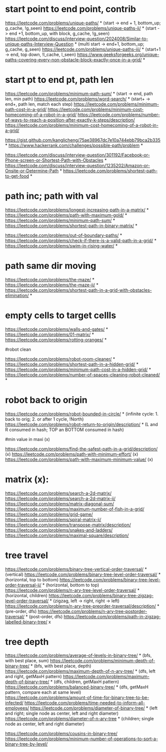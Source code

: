 # start point to end point, contrib

https://leetcode.com/problems/unique-paths/ * (start -> end + 1, bottom_up; g_cache, !g_seen)
https://leetcode.com/problems/unique-paths-ii/ * (start -> end +1, bottom_up, with block, g_cache, !g_seen)
https://leetcode.com/discuss/interview-question/2024008/Similar-to-unique-paths-Interview-Question * (multi start -> end+1, bottom_up; g_cache, g_seen)
https://leetcode.com/problems/unique-paths-iii/ * (start+1 -> end, top down, !l_cache, l_seen)
https://www.geeksforgeeks.org/unique-paths-covering-every-non-obstacle-block-exactly-once-in-a-grid/ *

# start pt to end pt, path len 
https://leetcode.com/problems/minimum-path-sum/ * (start -> end, path len, min path)
https://leetcode.com/problems/word-search/ * (start+ -> end+, path len, match each step)
https://leetcode.com/problems/minimum-path-cost-in-a-grid/
https://leetcode.com/problems/minimum-cost-homecoming-of-a-robot-in-a-grid/
https://leetcode.com/problems/number-of-ways-to-reach-a-position-after-exactly-k-steps/description/
https://leetcode.com/problems/minimum-cost-homecoming-of-a-robot-in-a-grid/



https://gist.github.com/kanglicheng/75ae38967dc7e10a744ebb79bca2b335 *
https://www.hackerrank.com/challenges/possible-path/problem *

https://leetcode.com/discuss/interview-question/301192/Facebook-or-Phone-screen-or-Shortest-Path-with-Obstacles *
https://leetcode.com/discuss/interview-question/1235202/Amazon-or-Onsite-or-Determine-Path *
https://leetcode.com/problems/shortest-path-to-get-food *


 
# path inc; path with val

https://leetcode.com/problems/longest-increasing-path-in-a-matrix/ *
https://leetcode.com/problems/path-with-maximum-gold/ *
https://leetcode.com/problems/minimum-path-sum/ *
https://leetcode.com/problems/shortest-path-in-binary-matrix/ *

https://leetcode.com/problems/out-of-boundary-paths/ *
https://leetcode.com/problems/check-if-there-is-a-valid-path-in-a-grid/ *
https://leetcode.com/problems/swim-in-rising-water/ *

 

# path same dir moving

https://leetcode.com/problems/the-maze/ *
https://leetcode.com/problems/the-maze-ii/ *
https://leetcode.com/problems/shortest-path-in-a-grid-with-obstacles-elimination/ *

 

# empty cells to target cellls

https://leetcode.com/problems/walls-and-gates/ *
https://leetcode.com/problems/01-matrix/ *
https://leetcode.com/problems/rotting-oranges/ *

 

#robot clean

https://leetcode.com/problems/robot-room-cleaner/ *
https://leetcode.com/problems/shortest-path-in-a-hidden-grid/ *
https://leetcode.com/problems/minimum-path-cost-in-a-hidden-grid/ *
https://leetcode.com/problems/number-of-spaces-cleaning-robot-cleaned/ *

 

# robot back to origin

https://leetcode.com/problems/robot-bounded-in-circle/ * (infinite cycle: 1. back to orig; 2. or after 1 cycle, !North)
https://leetcode.com/problems/robot-return-to-origin/description/ * (L and R consumed in hash; TOP an BOTTOM consumed in hash)



#min value in maxi (x)

https://leetcode.com/problems/find-the-safest-path-in-a-grid/description/ (x)
https://leetcode.com/problems/path-with-minimum-effort/ (x)
https://leetcode.com/problems/path-with-maximum-minimum-value/ (x)


# matrix (x):

https://leetcode.com/problems/search-a-2d-matrix/
https://leetcode.com/problems/search-a-2d-matrix-ii/
https://leetcode.com/problems/matrix-diagonal-sum/
https://leetcode.com/problems/maximum-number-of-fish-in-a-grid/
https://leetcode.com/problems/grid-game/
https://leetcode.com/problems/spiral-matrix-ii/
https://leetcode.com/problems/transpose-matrix/description/
https://leetcode.com/problems/snakes-and-ladders/
https://leetcode.com/problems/maximal-square/description/

 

# tree travel

https://leetcode.com/problems/binary-tree-vertical-order-traversal/ * (vertical)
https://leetcode.com/problems/binary-tree-level-order-traversal/ * (horizontal, top to bottom)
https://leetcode.com/problems/binary-tree-level-order-traversal-ii/ * (horizontal, bottom to top)
https://leetcode.com/problems/n-ary-tree-level-order-traversal/ * (horizontal, children)
https://leetcode.com/problems/binary-tree-zigzag-level-order-traversal/ * (zigzag, left -> right, right -> left)
https://leetcode.com/problems/n-ary-tree-preorder-traversal/description/ * (pre-order, dfs)
https://leetcode.com/problems/n-ary-tree-postorder-traversal/ * (post-order, dfs)
https://leetcode.com/problems/path-in-zigzag-labelled-binary-tree/ x



# tree depth

https://leetcode.com/problems/average-of-levels-in-binary-tree/ * (bfs, with best place, sum)
https://leetcode.com/problems/minimum-depth-of-binary-tree/ * (bfs, with best place, depth)
https://leetcode.com/problems/maximum-depth-of-n-ary-tree/ * (dfs, left and right, getMaxH pattern)
https://leetcode.com/problems/maximum-depth-of-binary-tree/ * (dfs, children, getMaxH pattern)
https://leetcode.com/problems/balanced-binary-tree/ * (dfs, getMaxH pattern, compare each at same level)
https://leetcode.com/problems/amount-of-time-for-binary-tree-to-be-infected/
https://leetcode.com/problems/time-needed-to-inform-all-employees/
https://leetcode.com/problems/diameter-of-binary-tree/ * (left and right; single node as center, left and right diameter)
https://leetcode.com/problems/diameter-of-n-ary-tree * (children; single node as center, left and right diameter)

https://leetcode.com/problems/cousins-in-binary-tree/
https://leetcode.com/problems/minimum-number-of-operations-to-sort-a-binary-tree-by-level/
